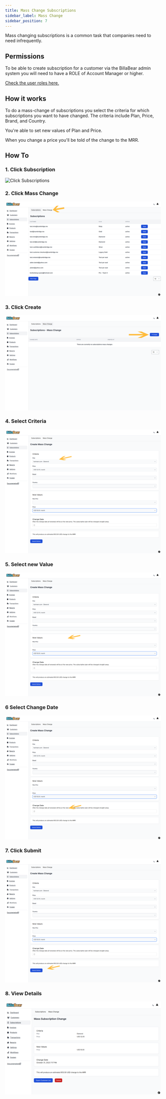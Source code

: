 ```yaml
---
title: Mass Change Subscriptions
sidebar_label: Mass Change
sidebar_position: 7
---
```

Mass changing subscriptions is a common task that companies need to need infrequently.

## Permissions

To be able to create subscription for a customer via the BillaBear admin system you will need to have a ROLE of Account Manager or higher.

[Check the user roles here.](../user_roles/)

## How it works

To do a mass-change of subscriptions you select the criteria for which subscriptions you want to have changed. The criteria include Plan, Price, Brand, and Country. 

You're able to set new values of Plan and Price.

When you change a price you'll be told of the change to the MRR.

## How To

### 1. Click Subscription

![Click Subscriptions](./mass_change_screenshot/1_click_subscriptions.png)

### 2. Click Mass Change

![Click Mass Change](./mass_change_screenshots/2_click_mass_change.png)

### 3. Click Create

![Click Create](./mass_change_screenshots/3_click_create.png)

### 4. Select Criteria

![Select Criteria](./mass_change_screenshots/4_select_criteria.png)

### 5. Select new Value

![Select new value](./mass_change_screenshots/5_select_new_values.png)

### 6 Select Change Date

![Select Change Date](./mass_change_screenshots/6_select_change.png)

### 7. Click Submit

![Click Submit](./mass_change_screenshots/7_click_submit.png)

### 8. View Details

![View Details](./mass_change_screenshots/8_click_mass_change.png)